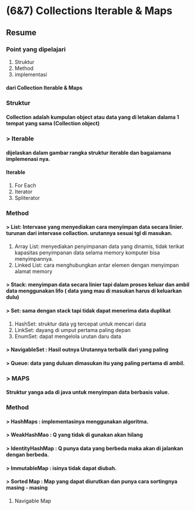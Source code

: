 # (6&7) Collections Iterable & Maps

## Resume

### Point yang dipelajari

1. Struktur
2. Method
3. implementasi

#### dari Collection Iterable & Maps

### Struktur

#### Collection adalah kumpulan object atau data yang di letakan dalama 1 tempat yang sama (Collection object)

### > Iterable

#### dijelaskan dalam gambar rangka struktur iterable dan bagaiamana implemenasi nya.

#### Iterable

1. For Each
2. Iterator
3. Spliterator

### Method

#### > List: Intervase yang menyediakan cara menyimpan data secara linier. turunan dari intervase collaction. urutannya sesuai tgl di masukan.

1. Array List: menyediakan penyimpanan data yang dinamis, tidak terikat kapasitas penyimpanan data selama memory komputer bisa menyimpannya.
2. Linked List: cara menghubungkan antar elemen dengan menyimpan alamat memory

#### > Stack: menyimpan data secara linier tapi dalam proses keluar dan ambil data menggunakan lifo ( data yang mau di masukan harus di keluarkan dulu)

#### > Set: sama dengan stack tapi tidak dapat menerima data duplikat

1. HashSet: struktur data yg tercepat untuk mencari data
2. LinkSet: dayang di umput pertama paling depan
3. EnumSet: dapat mengelola urutan daru data

#### > NavigableSet : Hasil outnya Urutannya terbalik dari yang paling

#### > Queue: data yang duluan dimasukan itu yang paling pertama di ambil.

### > MAPS

#### Struktur yanga ada di java untuk menyimpan data berbasis value.

### Method

#### > HashMaps : implementasinya menggunakan algoritma.

#### > WeakHashMao : Q yang tidak di gunakan akan hilang

#### > IdentityHashMap : Q punya data yang berbeda maka akan di jalankan dengan berbeda.

#### > ImmutableMap : isinya tidak dapat diubah.

#### > Sorted Map : Map yang dapat diurutkan dan punya cara sortingnya masing - masing

1. Navigable Map
